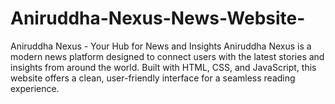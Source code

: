 # Aniruddha-Nexus-News-Website-
Aniruddha Nexus - Your Hub for News and Insights  Aniruddha Nexus is a modern news platform designed to connect users with the latest stories and insights from around the world. Built with HTML, CSS, and JavaScript, this website offers a clean, user-friendly interface for a seamless reading experience. 
